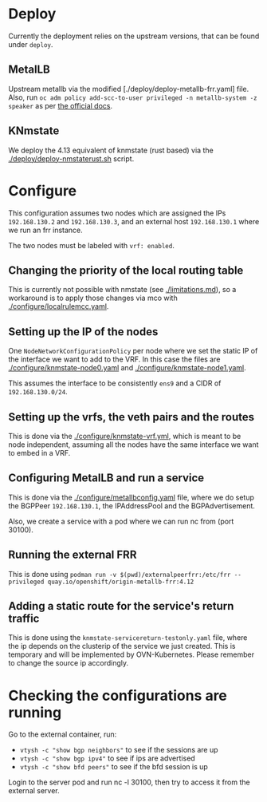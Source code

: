 # Deploy

Currently the deployment relies on the upstream versions, that can be found under `deploy`.

## MetalLB

Upstream metallb via the modified [./deploy/deploy-metallb-frr.yaml] file.
Also, run `oc adm policy add-scc-to-user privileged -n metallb-system -z speaker` as per [the official docs](https://metallb.universe.tf/installation/clouds/).

## KNmstate

We deploy the 4.13 equivalent of knmstate (rust based) via the [./deploy/deploy-nmstaterust.sh](./deploy/deploy-nmstaterust.sh) script.

# Configure

This configuration assumes two nodes which are assigned the IPs `192.168.130.2` and `192.168.130.3`,
and an external host `192.168.130.1` where we run an frr instance.

The two nodes must be labeled with `vrf: enabled`.

## Changing the priority of the local routing table

This is currently not possible with nmstate (see [./limitations.md](./limitations.md)), so a workaround is to
apply those changes via mco with [./configure/localrulemcc.yaml](./configure/localrulemcc.yaml).

## Setting up the IP of the nodes

One `NodeNetworkConfigurationPolicy` per node where we set the static IP of the interface we want to
add to the VRF.
In this case the files are [./configure/knmstate-node0.yaml](./configure/knmstate-node0.yaml) and [./configure/knmstate-node1.yaml](./configure/knmstate-node1.yaml).

This assumes the interface to be consistently `ens9` and a CIDR of `192.168.130.0/24`.

## Setting up the vrfs, the veth pairs and the routes

This is done via the [./configure/knmstate-vrf.yml](./configure/knmstate-vrf.yml), which is meant to be node independent, assuming
all the nodes have the same interface we want to embed in a VRF.

## Configuring MetalLB and run a service

This is done via the [./configure/metallbconfig.yaml](./configure/metallbconfig.yaml) file, where we do setup the BGPPeer `192.168.130.1`,
the IPAddressPool and the BGPAdvertisement.

Also, we create a service with a pod where we can run nc from (port 30100).

## Running the external FRR

This is done using `podman run -v $(pwd)/externalpeerfrr:/etc/frr --privileged quay.io/openshift/origin-metallb-frr:4.12 `

## Adding a static route for the service's return traffic

This is done using the `knmstate-servicereturn-testonly.yaml` file, where the ip depends on the clusterip
of the service we just created. This is temporary and will be implemented by OVN-Kubernetes.
Please remember to change the source ip accordingly.


# Checking the configurations are running

Go to the external container, run:

- `vtysh -c "show bgp neighbors"` to see if the sessions are up
- `vtysh -c "show bgp ipv4"` to see if ips are advertised
- `vtysh -c "show bfd peers"` to see if the bfd session is up

Login to the server pod and run nc -l 30100, then try to access it from the external server.

